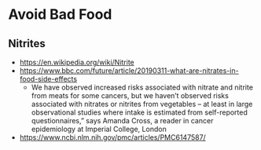# Avoid Bad Food

## Nitrites

* https://en.wikipedia.org/wiki/Nitrite
* https://www.bbc.com/future/article/20190311-what-are-nitrates-in-food-side-effects
	* We have observed increased risks associated with nitrate and nitrite from meats for some cancers, but we haven’t observed risks associated with nitrates or nitrites from vegetables – at least in large observational studies where intake is estimated from self-reported questionnaires,” says Amanda Cross, a reader in cancer epidemiology at Imperial College, London
* https://www.ncbi.nlm.nih.gov/pmc/articles/PMC6147587/